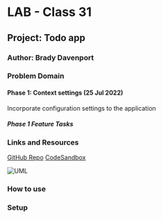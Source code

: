 # LAB - Class 31

## Project: Todo app

### Author: Brady Davenport

### Problem Domain

#### Phase 1: Context settings (25 Jul 2022)

Incorporate configuration settings to the application

##### Phase 1 Feature Tasks

<!--

#### Phase 2:  ( Jul 2022)

##### Phase 2 Feature Tasks

#### Phase 3:  ( Jul 2022)

##### Phase 3 Feature Tasks

-->

### Links and Resources

[GitHub Repo](https://github.com/bradydavenport/todo-app)
[CodeSandbox](https://codesandbox.io/s/todo-app-0ktjiq)

![UML](/public/UML.png)

### How to use

### Setup
